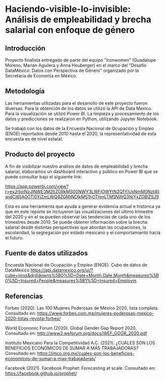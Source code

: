 # Haciendo-visible-lo-invisible: Análisis de empleabilidad y brecha salarial con enfoque de género

## Introducción

Proyecto finalista entregado de parte del equipo "Ironwomen" (Guadalupe Moreno, Marian Aguilera y Anna Heuberger) en el marco del "Desafío DataMéxico: Datos con Perspectiva de Género" organizado por la Secretaría de Economía en México.

## Metodología

Las herramientas utilizadas para el desarrollo de este proyecto fueron diversas. Para la obtención de los datos se utilizó la API de Data Mexico. Para la visualización se utilizó Power BI. La limpieza y procesamiento de los datos y predicciones se realizaron en Python, utilizando Jupyter Notebook.

Se trabajó con los datos de la Encuesta Nacional de Ocupación y Empleo (ENOE) reportados desde 2010 hasta el 2020, la representatividad de esta encuesta es de nivel estatal.

## Producto del proyecto

A fin de visibilizar nuestro análisis de datos de empleabilidad y brecha salarial, elaboramos un dashboard interactivo y público en Power BI que se puede consultar bajo el siguiente link:

https://app.powerbi.com/view?r=eyJrIjoiNzJlNWE3M2ItZGRkMS00NWY3LWFlOWYtN2Q1YjUxNmM0NzI4IiwidCI6IjA0OTI0YjZmLWQ4ZGMtNDlkMS1hOThmLTM5NWQ3NjYxZDBlZSJ9

Esta es una herramienta que ayuda a generar evidencia actual e histórica ya que en este reporte se incluyeron las visualizaciones del último trimestre del 2020 y en el se pueden observar las tendencias de cada uno de los trimestres desde 2010. Se puede obtener información sobre la brecha salarial desde distintas perspectivas que abordan las ocupaciones, la escolaridad, la segregación por estado mexicano y el comportamiento hacia el futuro.

## Fuente de datos utilizados

Encuesta Nacional de Ocupación y Empleo (ENOE). Cubo de datos de DataMexico
https://api.datamexico.org/ui/?cube=imss&drilldowns%5B0%5D=Date+Month.Date.Month&measures%5B0%5D=Insured+People&measures%5B1%5D=Insured+Employm

## Referencias

Forbes (2020). Las 100 Mujeres Poderosas de México 2020, lista completa. Consultado en:
https://www.forbes.com.mx/mujeres-poderosas-mexico-2020-listas-revista-forbes/

World Economic Forum (2020). Global Gender Gap Report 2020. Consultado en:
http://www3.weforum.org/docs/WEF_GGGR_2020.pdf

Instituto Mexicano Para la Competitividad A.C. (2021). ¿CUÁLES SON LOS BENEFICIOS
ECONÓMICOS DE SUMAR A MÁS TRABAJADORAS? Consultado en:
https://imco.org.mx/cuales-son-los-beneficios-economicos-de-sumar-a-mas-trabajadoras/

Facebook (2021). Facebook Prophet: Forecasting at scale. Consultado en:
https://facebook.github.io/prophet/
